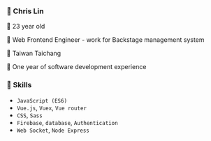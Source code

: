 ### 🦈 Chris Lin 
🎂  23 year old

🌿  Web Frontend Engineer - work for Backstage management system

🍁  Taiwan Taichang

💼  One year of software development experience

### 🚀 Skills 
- `JavaScript (ES6)`
- `Vue.js`, `Vuex`, `Vue router`
- `CSS`, `Sass`
- `Firebase`, `database`, `Authentication`
- `Web Socket`, `Node Express`
